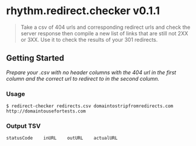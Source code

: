# rhythm.redirect.checker v0.1.1
> Take a csv of 404 urls and corresponding redirect urls and check the server response then compile a new list of links that are still not 2XX or 3XX. Use it to check the results of your 301 redirects.

## Getting Started
_Prepare your .csv with no header columns with the 404 url in the first column and the correct url to redirect to in the second column._

### Usage

```$ redirect-checker redirects.csv domaintostripfromredirects.com http://domaintousefortests.com```

### Output TSV

```statusCode    inURL    outURL    actualURL```